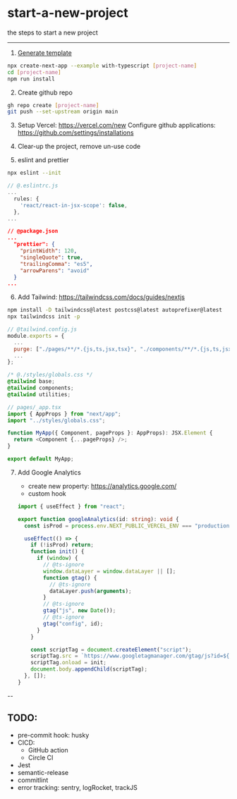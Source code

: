 # start-a-new-project

the steps to start a new project

---

1. [Generate template](https://github.com/oahehc/react-vue-comparison/blob/master/CLI.md)

```sh
npx create-next-app --example with-typescript [project-name]
cd [project-name]
npm run install
```

2. Create github repo

```sh
gh repo create [project-name]
git push --set-upstream origin main
```

3. Setup Vercel: https://vercel.com/new
   Configure github applications: https://github.com/settings/installations

4. Clear-up the project, remove un-use code

5. eslint and prettier

```sh
npx eslint --init
```

```js
// @.eslintrc.js
...
  rules: {
    'react/react-in-jsx-scope': false,
  },
...
```

```json
// @package.json
...
  "prettier": {
    "printWidth": 120,
    "singleQuote": true,
    "trailingComma": "es5",
    "arrowParens": "avoid"
  }
...
```

6. Add Tailwind: https://tailwindcss.com/docs/guides/nextjs

```sh
npm install -D tailwindcss@latest postcss@latest autoprefixer@latest
npx tailwindcss init -p
```

```js
// @tailwind.config.js
module.exports = {
  ...
  purge: ["./pages/**/*.{js,ts,jsx,tsx}", "./components/**/*.{js,ts,jsx,tsx}"],
  ...
};
```

```css
/* @./styles/globals.css */
@tailwind base;
@tailwind components;
@tailwind utilities;
```

```ts
// pages/_app.tsx
import { AppProps } from "next/app";
import "../styles/globals.css";

function MyApp({ Component, pageProps }: AppProps): JSX.Element {
  return <Component {...pageProps} />;
}

export default MyApp;
```

7. Add Google Analytics

   - create new property: https://analytics.google.com/
   - custom hook

   ```typescript
   import { useEffect } from "react";

   export function googleAnalytics(id: string): void {
     const isProd = process.env.NEXT_PUBLIC_VERCEL_ENV === "production";

     useEffect(() => {
       if (!isProd) return;
       function init() {
         if (window) {
           // @ts-ignore
           window.dataLayer = window.dataLayer || [];
           function gtag() {
             // @ts-ignore
             dataLayer.push(arguments);
           }
           // @ts-ignore
           gtag("js", new Date());
           // @ts-ignore
           gtag("config", id);
         }
       }

       const scriptTag = document.createElement("script");
       scriptTag.src = `https://www.googletagmanager.com/gtag/js?id=${id}`;
       scriptTag.onload = init;
       document.body.appendChild(scriptTag);
     }, []);
   }
   ```

--

## TODO:

- pre-commit hook: husky
- CICD:
  - GitHub action
  - Circle CI
- Jest
- semantic-release
- commitlint
- error tracking: sentry, logRocket, trackJS
